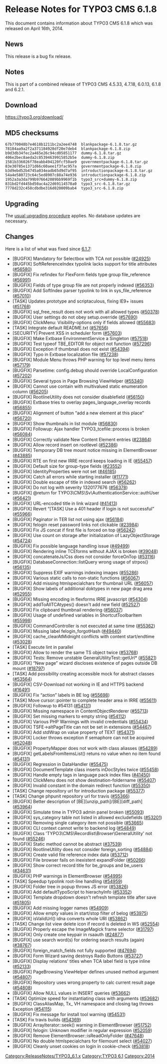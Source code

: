 Release Notes for TYPO3 CMS 6.1.8
=================================

This document contains information about TYPO3 CMS 6.1.8 which was
released on April 16th, 2014.

News
----

This release is a bug fix release.

Notes
-----

This is part of a combined release of TYPO3 CMS 4.5.33, 4.7.18, 6.0.13,
6.1.8 and 6.2.1.

Download
--------

<https://typo3.org/download/>

MD5 checksums
-------------

    67b770048b7e4618b1211bc2a2ee4748  blankpackage-6.1.8.tar.gz
    78184aa9a2f2a371184928df20e7deb4  blankpackage-6.1.8.zip
    b9d3db34fec2a465e26c94cd05851177  dummy-6.1.8.tar.gz
    406e2bec8aeda2c85394639915852b5e  dummy-6.1.8.zip
    1581b336026f78eabb494120fcf50ae9  governmentpackage-6.1.8.tar.gz
    83e30785e1371d66c60aee1f3fac957a  governmentpackage-6.1.8.zip
    b3d9ebd52b4745a034eadb65d9d7af95  introductionpackage-6.1.8.tar.gz
    54a4e580723c64c5ed8907c88a74e936  introductionpackage-6.1.8.zip
    1952a3a3da799b976642089bb9969f1b  typo3_src+dummy-6.1.8.zip
    831bd2fd445bd50ac4a22d69114578a0  typo3_src-6.1.8.tar.gz
    7778d232c458cdbdbe316d020009bab4  typo3_src-6.1.8.zip

Upgrading
---------

The [usual upgrading
procedure](https://docs.typo3.org/typo3cms/InstallationGuide/) applies.
No database updates are necessary.

Changes
-------

Here is a list of what was fixed since [6.1.7](TYPO3_6.1.7 "wikilink"):

-   \[BUGFIX\] Mandatory for Selectbox with TCA not possible
    ([\#24925](https://forge.typo3.org/issues/24925))
-   \[BUGFIX\] SoftReferenceIndex typolink lacks support for title
    attributes ([\#56580](https://forge.typo3.org/issues/56580))
-   \[BUGFIX\] Fix refindex for FlexForm fields type group
    file\_reference ([\#56991](https://forge.typo3.org/issues/56991))
-   \[BUGFIX\] Fields of type group file are not properly indexed
    ([\#56353](https://forge.typo3.org/issues/56353))
-   \[BUGFIX\] Add SoftIndex parser typolink to link in
    sys\_file\_reference
    ([\#57010](https://forge.typo3.org/issues/57010))
-   \[TASK\] Updates prototype and scriptaculous, fixing IE9+ issues
    ([\#51768](https://forge.typo3.org/issues/51768))
-   \[BUGFIX\] sql\_free\_result does not work with all allowed types
    ([\#50378](https://forge.typo3.org/issues/50378))
-   \[BUGFIX\] User settings do not obey setup.override
    ([\#57690](https://forge.typo3.org/issues/57690))
-   \[BUGFIX\] ClickMenu: Visibility-options only if fields allowed
    ([\#55683](https://forge.typo3.org/issues/55683))
-   \[TASK\] Integrate default README.txt
    ([\#57656](https://forge.typo3.org/issues/57656))
-   \[SECURITY\] Prevent XSS in scheduler form
    ([\#57603](https://forge.typo3.org/issues/57603))
-   \[BUGFIX\] Make Extbase EnvironmentService a Singleton
    ([\#57518](https://forge.typo3.org/issues/57518))
-   \[BUGFIX\] Test typeof TBE\_EDITOR for object not function
    ([\#57296](https://forge.typo3.org/issues/57296))
-   \[BUGFIX\] Exception if thumbnail does not exist
    ([\#54394](https://forge.typo3.org/issues/54394))
-   \[BUGFIX\] Typo in Extbase localization file
    ([\#57238](https://forge.typo3.org/issues/57238))
-   \[BUGFIX\] Module Menu throws PHP warning for top level menu items
    ([\#57179](https://forge.typo3.org/issues/57179))
-   \[BUGFIX\] Parsetime: config.debug should override
    LocalConfiguration ([\#57202](https://forge.typo3.org/issues/57202))
-   \[BUGFIX\] Several typos in Page Browsing ViewHelper
    ([\#55340](https://forge.typo3.org/issues/55340))
-   \[BUGFIX\] Cannot use contain with multivalued static enumeration
    column ([\#56205](https://forge.typo3.org/issues/56205))
-   \[BUGFIX\] RootlineUtility does not consider disablefield
    ([\#56150](https://forge.typo3.org/issues/56150))
-   \[BUGFIX\] Extbase tries to overlay pages\_language\_overlay records
    ([\#56855](https://forge.typo3.org/issues/56855))
-   \[BUGFIX\] Alignment of button “add a new element at this place”
    ([\#56720](https://forge.typo3.org/issues/56720))
-   \[BUGFIX\] Show thumbnails in list module
    ([\#56830](https://forge.typo3.org/issues/56830))
-   \[BUGFIX\] Followup: Ajax handler TYPO3\_tcefile::process is broken
    ([\#56084](https://forge.typo3.org/issues/56084))
-   \[BUGFIX\] Correctly validate New Content Element entries
    ([\#23864](https://forge.typo3.org/issues/23864))
-   \[BUGFIX\] Allow record insert on rootlevel
    ([\#52386](https://forge.typo3.org/issues/52386))
-   \[BUGFIX\] Temporary DB tree mount notice missing in ElementBrowser
    ([\#43885](https://forge.typo3.org/issues/43885))
-   \[BUGFIX\] RTE on first new IRRE record keeps loading in IE
    ([\#55457](https://forge.typo3.org/issues/55457))
-   \[BUGFIX\] Default size for group-type fields
    ([\#23552](https://forge.typo3.org/issues/23552))
-   \[BUGFIX\] IdentityProperties were not set
    ([\#46185](https://forge.typo3.org/issues/46185))
-   \[BUGFIX\] Catch all errors while starting installer
    ([\#11771](https://forge.typo3.org/issues/11771))
-   \[BUGFIX\] Double escape of title in indexed search
    ([\#56262](https://forge.typo3.org/issues/56262))
-   \[BUGFIX\] Do not log with severity 1320177676
    ([\#56378](https://forge.typo3.org/issues/56378))
-   \[BUGFIX\] @return for
    TYPO3\\CMS\\Sv\\AuthenticationService::authUser
    ([\#56421](https://forge.typo3.org/issues/56421))
-   \[BUGFIX\] URL-encoded title in link wizard
    ([\#41413](https://forge.typo3.org/issues/41413))
-   \[BUGFIX\] Revert “\[TASK\] Use a 401 header if login is not
    successful” ([\#55966](https://forge.typo3.org/issues/55966))
-   \[BUGFIX\] Paginator in TER list not using ajax
    ([\#56184](https://forge.typo3.org/issues/56184))
-   \[BUGFIX\] felogin reset password links not clickable
    ([\#23984](https://forge.typo3.org/issues/23984))
-   \[BUGFIX\] Fix JS concat if first file is forced on top
    ([\#56242](https://forge.typo3.org/issues/56242))
-   \[BUGFIX\] Use count on storage after initialization of
    LazyObjectStorage ([\#54724](https://forge.typo3.org/issues/54724))
-   \[BUGFIX\] Fix possible language handling issue
    ([\#49499](https://forge.typo3.org/issues/49499))
-   \[BUGFIX\] Rendering inline TCEforms without AJAX is broken
    ([\#39048](https://forge.typo3.org/issues/39048))
-   \[BUGFIX\] concatenateJs/Css does not consider forceOnTop
    ([\#53116](https://forge.typo3.org/issues/53116))
-   \[BUGFIX\] DatabaseConnection::listQuery wrong usage of strpos()
    ([\#56135](https://forge.typo3.org/issues/56135))
-   \[BUGFIX\] Suppress EXIF warnings indexing images
    ([\#55286](https://forge.typo3.org/issues/55286))
-   \[BUGFIX\] Various static calls to non-static functions
    ([\#56067](https://forge.typo3.org/issues/56067))
-   \[BUGFIX\] Add missing htmlspecialchars for thumbnail URL
    ([\#56057](https://forge.typo3.org/issues/56057))
-   \[BUGFIX\] Show labels of additional doktypes in new page drag area
    ([\#52955](https://forge.typo3.org/issues/52955))
-   \[BUGFIX\] Missing encoding in flexforms IRRE javascript
    ([\#54304](https://forge.typo3.org/issues/54304))
-   \[BUGFIX\] addToAllTCAtypes() doesn't add new field
    ([\#52527](https://forge.typo3.org/issues/52527))
-   \[BUGFIX\] Fix clipboard thumbnail rendering
    ([\#56037](https://forge.typo3.org/issues/56037))
-   \[BUGFIX\] Usage of undefined variables in ShortcutToolbarItem
    ([\#55998](https://forge.typo3.org/issues/55998))
-   \[BUGFIX\] CommandController is not executed at same time
    ([\#55362](https://forge.typo3.org/issues/55362))
-   \[BUGFIX\] Missing label felogin\_forgotHash
    ([\#49440](https://forge.typo3.org/issues/49440))
-   \[BUGFIX\] cache\_clearAtMidnight conflicts with content
    start/endtime ([\#53028](https://forge.typo3.org/issues/53028))
-   \[TASK\] Execute lint in parallel
-   \[BUGFIX\] Allow to render the same TS object twice
    ([\#53768](https://forge.typo3.org/issues/53768))
-   \[BUGFIX\] Tests: Remove unstable GeneralUtilityTest::getUrl\*
    ([\#55821](https://forge.typo3.org/issues/55821))
-   \[BUGFIX\] “New page” wizard discloses existence of pages outside DB
    mount ([\#18797](https://forge.typo3.org/issues/18797))
-   \[TASK\] Add possibility creating accessible mock for abstract
    classes ([\#53564](https://forge.typo3.org/issues/53564))
-   \[BUGFIX\] CSV-Download not working in IE and HTTPS backend
    ([\#16491](https://forge.typo3.org/issues/16491))
-   \[BUGFIX\] Fix “action” labels in BE log
    ([\#55698](https://forge.typo3.org/issues/55698))
-   \[TASK\] Move cursor::pointer to complete header area in IRRE
    ([\#55611](https://forge.typo3.org/issues/55611))
-   \[BUGFIX\] Followup to \#54131
    ([\#54131](https://forge.typo3.org/issues/54131))
-   \[BUGFIX\] Missing namespace in ContentObjectRenderer
    ([\#55713](https://forge.typo3.org/issues/55713))
-   \[BUGFIX\] Set missing markers to empty string
    ([\#54112](https://forge.typo3.org/issues/54112))
-   \[BUGFIX\] Various PHP Warnings with invalid credentials
    ([\#55434](https://forge.typo3.org/issues/55434))
-   \[BUGFIX\] TSFE-&gt;altPageTitle can not be set in extensions
    ([\#54467](https://forge.typo3.org/issues/54467))
-   \[BUGFIX\] Add stdWrap on value property of TEXT
    ([\#54371](https://forge.typo3.org/issues/54371))
-   \[BUGFIX\] Locker throws exception if semaphore can not be acquired
    ([\#52048](https://forge.typo3.org/issues/52048))
-   \[BUGFIX\] PropertyMapper does not work with class aliasses
    ([\#54289](https://forge.typo3.org/issues/54289))
-   \[BUGFIX\] getLabelsFromItemsList() retuns no value when no item
    found ([\#54131](https://forge.typo3.org/issues/54131))
-   \[BUGFIX\] Regression in DataHandler
    ([\#55475](https://forge.typo3.org/issues/55475))
-   \[BUGFIX\] DocumentTemplate class inserts inDocStyles twice
    ([\#55458](https://forge.typo3.org/issues/55458))
-   \[BUGFIX\] Handle empty tags in language pack index files
    ([\#41450](https://forge.typo3.org/issues/41450))
-   \[BUGFIX\] ClickMenu does not show destination-foldername
    ([\#55407](https://forge.typo3.org/issues/55407))
-   \[BUGFIX\] Invalid constant in the domain redirect function
    ([\#55350](https://forge.typo3.org/issues/55350))
-   \[TASK\] Change repository url for introduction package
    ([\#55377](https://forge.typo3.org/issues/55377))
-   \[TASK\] Change phpunit repository url for travis
    ([\#55366](https://forge.typo3.org/issues/55366))
-   \[BUGFIX\] Better description of
    \[BE\]\[unzip\_path\]/\[BE\]\[diff\_path\]
    ([\#53964](https://forge.typo3.org/issues/53964))
-   \[BUGFIX\] Simulate time in TYPO3 admin panel broken
    ([\#55093](https://forge.typo3.org/issues/55093))
-   \[BUGFIX\] sys\_category table not listed in allowed excludefields
    ([\#53201](https://forge.typo3.org/issues/53201))
-   \[BUGFIX\] Removing single category item not possible
    ([\#53665](https://forge.typo3.org/issues/53665))
-   \[BUGFIX\] CLI context cannot write to backend log
    ([\#54849](https://forge.typo3.org/issues/54849))
-   \[BUGFIX\] Class 'TYPO3\\CMS\\Recordlist\\Browser\\GeneralUtility'
    not found ([\#55246](https://forge.typo3.org/issues/55246))
-   \[BUGFIX\] Static method cannot be abstract
    ([\#37539](https://forge.typo3.org/issues/37539))
-   \[BUGFIX\] RootlineUtility does not consider foreign\_sorting
    ([\#54884](https://forge.typo3.org/issues/54884))
-   \[BUGFIX\] Create valid file reference index data
    ([\#53712](https://forge.typo3.org/issues/53712))
-   \[BUGFIX\] File browser fails on inexistent expandFolder
    ([\#50266](https://forge.typo3.org/issues/50266))
-   \[BUGFIX\] Show correct record title for be\_groups and be\_users
    ([\#34631](https://forge.typo3.org/issues/34631))
-   \[BUGFIX\] PHP warnings in ElementBrowser
    ([\#54995](https://forge.typo3.org/issues/54995))
-   \[TASK\] Speedup typolink root-line handling
    ([\#54959](https://forge.typo3.org/issues/54959))
-   \[BUGFIX\] Folder tree in popup throws JS error
    ([\#53826](https://forge.typo3.org/issues/53826))
-   \[BUGFIX\] Add defaultTypoScript to hierachyInfo
    ([\#53352](https://forge.typo3.org/issues/53352))
-   \[BUGFIX\] Template dropdown doesn't refresh template title after
    save ([\#51805](https://forge.typo3.org/issues/51805))
-   \[BUGFIX\] Add missing logger names
    ([\#54909](https://forge.typo3.org/issues/54909))
-   \[BUGFIX\] Allow empty values in start/stop filter of belog
    ([\#53975](https://forge.typo3.org/issues/53975))
-   \[BUGFIX\] isValidUrl() idna converts whole URI
    ([\#53862](https://forge.typo3.org/issues/53862))
-   \[TASK\] Change list view delete icon if record is deleted in WS
    ([\#52554](https://forge.typo3.org/issues/52554))
-   \[BUGFIX\] Properly escape the ImageMagick frame selector
    ([\#31797](https://forge.typo3.org/issues/31797))
-   \[BUGFIX\] Only create one keypair in rsaauth
    ([\#24877](https://forge.typo3.org/issues/24877))
-   \[BUGFIX\] use search word(s) for ordering search results (again)
    ([\#38767](https://forge.typo3.org/issues/38767))
-   \[BUGFIX\] foreign\_match\_fields not fully supported
    ([\#47694](https://forge.typo3.org/issues/47694))
-   \[BUGFIX\] Form Wizard saving destroys Radio Buttons
    ([\#53727](https://forge.typo3.org/issues/53727))
-   \[BUGFIX\] Display relations' titles when TCA label field is type
    inline ([\#52133](https://forge.typo3.org/issues/52133))
-   \[BUGFIX\] PageBrowsing ViewHelper defines unused method argument
    ([\#54807](https://forge.typo3.org/issues/54807))
-   \[BUGFIX\] Repository uses wrong property to calc current result
    page ([\#54808](https://forge.typo3.org/issues/54808))
-   \[BUGFIX\] Allow NULL values in INSERT queries
    ([\#53662](https://forge.typo3.org/issues/53662))
-   \[TASK\] Optimize speed for instantiating class with arguments
    ([\#53682](https://forge.typo3.org/issues/53682))
-   \[BUGFIX\] ClassAliasMap, Tx\_ VH namespace and closing tag throws
    Exception ([\#54115](https://forge.typo3.org/issues/54115))
-   \[BUGFIX\] Fix message for install tool warning
    ([\#54531](https://forge.typo3.org/issues/54531))
-   \[TASK\] Fix travis builds
    ([\#54369](https://forge.typo3.org/issues/54369))
-   \[BUGFIX\] ArrayIterator::seek() warning in ElementBrowser
    ([\#51752](https://forge.typo3.org/issues/51752))
-   \[BUGFIX\] felogin: Unknown modifier in regular expression
    ([\#52059](https://forge.typo3.org/issues/52059))
-   \[BUGFIX\] Remove ElementBrowser::isReadOnlyFolder
    ([\#47648](https://forge.typo3.org/issues/47648))
-   \[BUGFIX\] No double htmlspecialchars for filemount select
    ([\#54027](https://forge.typo3.org/issues/54027))
-   \[BUGFIX\] Cleanly unset cookies on login in cookie-check
    ([\#53818](https://forge.typo3.org/issues/53818))

<Category:ReleaseNotes/TYPO3_6.1.x> [Category:TYPO3
6.1](Category:TYPO3_6.1 "wikilink") <Category:2014>
